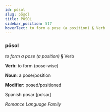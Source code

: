 ```yaml
---
id: pösol
slug: pösol
title: PÖSOL
sidebar_position: 517
hoverText: to form a pose (a position) § Verb
---
```


### pösol

*to form a pose (a position)* **§** Verb

**Verb**: to form (pose-wise)

**Noun**: a pose/position

**Modifier**: posed/positioned

Spanish posar [poˈsaɾ]

*Romance Language Family*